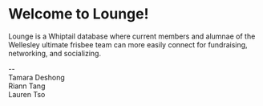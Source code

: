 # Welcome to Lounge!

Lounge is a Whiptail database where current members and alumnae of the Wellesley ultimate frisbee team can more easily connect 
for fundraising, networking, and socializing.

--  
Tamara Deshong  
Riann Tang  
Lauren Tso  
